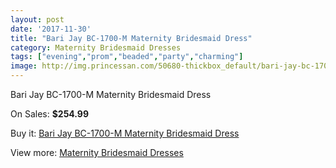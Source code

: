 ```yaml
---
layout: post
date: '2017-11-30'
title: "Bari Jay BC-1700-M Maternity Bridesmaid Dress"
category: Maternity Bridesmaid Dresses
tags: ["evening","prom","beaded","party","charming"]
image: http://img.princessan.com/50680-thickbox_default/bari-jay-bc-1700-m-maternity-bridesmaid-dress.jpg
---
```

Bari Jay BC-1700-M Maternity Bridesmaid Dress

On Sales: **$254.99**
<a href="https://www.princessan.com/en/maternity-bridesmaid-dresses/22910-bari-jay-bc-1700-m-maternity-bridesmaid-dress.html"><amp-img layout="responsive" width="600" height="600" src="//img.princessan.com/50680-thickbox_default/bari-jay-bc-1700-m-maternity-bridesmaid-dress.jpg" alt="Bari Jay BC-1700-M Maternity Bridesmaid Dress 0" /></a>
<a href="https://www.princessan.com/en/maternity-bridesmaid-dresses/22910-bari-jay-bc-1700-m-maternity-bridesmaid-dress.html"><amp-img layout="responsive" width="600" height="600" src="//img.princessan.com/50681-thickbox_default/bari-jay-bc-1700-m-maternity-bridesmaid-dress.jpg" alt="Bari Jay BC-1700-M Maternity Bridesmaid Dress 1" /></a>

Buy it: [Bari Jay BC-1700-M Maternity Bridesmaid Dress](https://www.princessan.com/en/maternity-bridesmaid-dresses/22910-bari-jay-bc-1700-m-maternity-bridesmaid-dress.html "Bari Jay BC-1700-M Maternity Bridesmaid Dress")

View more: [Maternity Bridesmaid Dresses](https://www.princessan.com/en/194-maternity-bridesmaid-dresses "Maternity Bridesmaid Dresses")